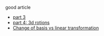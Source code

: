 good article
* [part 3](http://blog.wolfire.com/2010/07/Linear-algebra-for-game-developers-part-3)
* [part 4: 3d rotions ](http://blog.wolfire.com/2010/07/Linear-algebra-for-game-developers-part-4)
* [Change of basis vs linear transformation](http://www.boris-belousov.net/2016/05/31/change-of-basis/)

